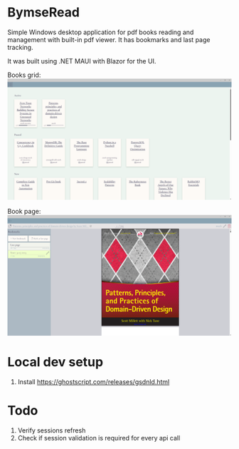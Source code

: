 # BymseRead

Simple Windows desktop application for pdf books reading and management with built-in pdf viewer. It has bookmarks and last page tracking.

It was built using .NET MAUI with Blazor for the UI.

Books grid:
![grid](./readme-img/grid.png)

Book page:
![page](./readme-img/book.png)

# Local dev setup

1. Install https://ghostscript.com/releases/gsdnld.html

# Todo

1. Verify sessions refresh
2. Check if session validation is required for every api call